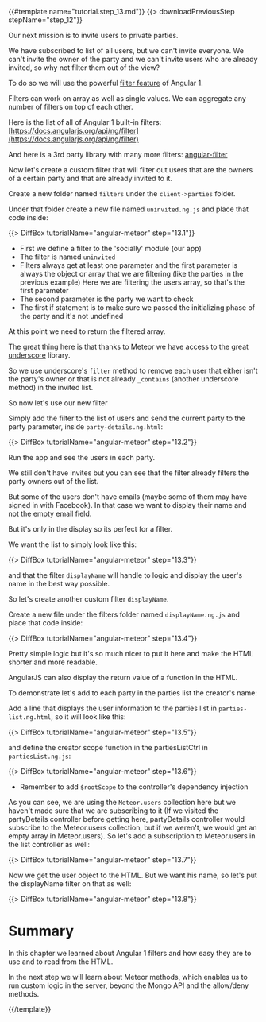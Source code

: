 {{#template name="tutorial.step_13.md"}}
{{> downloadPreviousStep stepName="step_12"}}

Our next mission is to invite users to private parties.

We have subscribed to list of all users, but we can't invite everyone.
We can't invite the owner of the party and we can't invite users who are already invited, so why not filter them out of the view?

To do so we will use the powerful [filter feature](https://docs.angularjs.org/guide/filter) of Angular 1.

Filters can work on array as well as single values.
We can aggregate any number of filters on top of each other.

Here is the list of all of Angular 1 built-in filters:
[https://docs.angularjs.org/api/ng/filter](https://docs.angularjs.org/api/ng/filter)

And here is a 3rd party library with many more filters:
[angular-filter](https://github.com/a8m/angular-filter)


Now let's create a custom filter that will filter out users that are the owners of a certain party and that are already invited to it.

Create a new folder named `filters` under the `client->parties` folder.

Under that folder create a new file named `uninvited.ng.js` and place that code inside:

{{> DiffBox tutorialName="angular-meteor" step="13.1"}}

* First we define a filter to the 'socially' module (our app)
* The filter is named `uninvited`
* Filters always get at least one parameter and the first parameter is always the object or array that we are filtering (like the parties in the previous example)
Here we are filtering the users array, so that's the first parameter
* The second parameter is the party we want to check
* The first if statement is to make sure we passed the initializing phase of the party and it's not undefined

At this point we need to return the filtered array.

The great thing here is that thanks to Meteor we have access to the great [underscore](http://docs.meteor.com/#underscore) library.

So we use underscore's `filter` method to remove each user that either isn't the party's owner or that
is not already `_contains` (another underscore method) in the invited list.

So now let's use our new filter

Simply add the filter to the list of users and send the current party to the party parameter, inside `party-details.ng.html`:

{{> DiffBox tutorialName="angular-meteor" step="13.2"}}

Run the app and see the users in each party.

We still don't have invites but you can see that the filter already filters the party owners out of the list.

But some of the users don't have emails (maybe some of them may have signed in with Facebook). In that case we want to display their name and not the empty email field.

But it's only in the display so its perfect for a filter.

We want the list to simply look like this:

{{> DiffBox tutorialName="angular-meteor" step="13.3"}}

and that the filter `displayName` will handle to logic and display the user's name in the best way possible.

So let's create another custom filter `displayName`.

Create a new file under the filters folder named `displayName.ng.js` and place that code inside:

{{> DiffBox tutorialName="angular-meteor" step="13.4"}}

Pretty simple logic but it's so much nicer to put it here and make the HTML shorter and more readable.

AngularJS can also display the return value of a function in the HTML.

To demonstrate let's add to each party in the parties list the creator's name:

Add a line that displays the user information to the parties list in `parties-list.ng.html`,
so it will look like this:

{{> DiffBox tutorialName="angular-meteor" step="13.5"}}

and define the creator scope function in the partiesListCtrl in `partiesList.ng.js`:

{{> DiffBox tutorialName="angular-meteor" step="13.6"}}

* Remember to add `$rootScope` to the controller's dependency injection

As you can see, we are using the `Meteor.users` collection here but we haven't made sure that we are subscribing to it
(If we visited the partyDetails controller before getting here, partyDetails controller would subscribe to the Meteor.users collection,
but if we weren't, we would get an empty array in Meteor.users).
So let's add a subscription to Meteor.users in the list controller as well:

{{> DiffBox tutorialName="angular-meteor" step="13.7"}}

Now we get the user object to the HTML. But we want his name, so let's put the displayName filter on that as well:

{{> DiffBox tutorialName="angular-meteor" step="13.8"}}

# Summary

In this chapter we learned about Angular 1 filters and how easy they are to use and to read from the HTML.

In the next step we will learn about Meteor methods, which enables us to run custom logic in the server, beyond the Mongo API and the allow/deny methods.

{{/template}}
